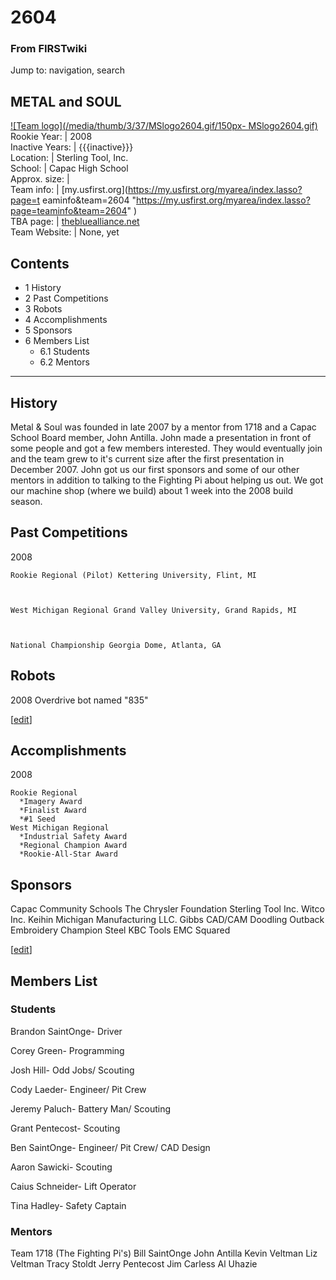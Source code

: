 # 2604

### From FIRSTwiki

Jump to: navigation, search

METAL and SOUL  
---  
[![Team logo](/media/thumb/3/37/MSlogo2604.gif/150px-
MSlogo2604.gif)](/index.php/Image:MSlogo2604.gif "Team logo" )  
Rookie Year: | 2008  
Inactive Years: | {{{inactive}}}  
Location: | Sterling Tool, Inc.  
School: | Capac High School  
Approx. size: |  
Team info: | [my.usfirst.org](https://my.usfirst.org/myarea/index.lasso?page=t
eaminfo&team=2604
"https://my.usfirst.org/myarea/index.lasso?page=teaminfo&team=2604" )  
TBA page: |
[thebluealliance.net](http://www.thebluealliance.net/tbatv/team.php?team=2604
"http://www.thebluealliance.net/tbatv/team.php?team=2604" )  
Team Website: | None, yet  
  
  

## Contents

  * 1 History
  * 2 Past Competitions
  * 3 Robots
  * 4 Accomplishments
  * 5 Sponsors
  * 6 Members List
    * 6.1 Students
    * 6.2 Mentors  
---  
  

##  History

Metal &amp; Soul was founded in late 2007 by a mentor from 1718 and a Capac
School Board member, John Antilla. John made a presentation in front of some
people and got a few members interested. They would eventually join and the
team grew to it's current size after the first presentation in December 2007.
John got us our first sponsors and some of our other mentors in addition to
talking to the Fighting Pi about helping us out. We got our machine shop
(where we build) about 1 week into the 2008 build season.


##  Past Competitions

2008

    
    
    Rookie Regional (Pilot) Kettering University, Flint, MI
    
    
    
    West Michigan Regional Grand Valley University, Grand Rapids, MI
    
    
    
    National Championship Georgia Dome, Atlanta, GA
    


##  Robots

2008 Overdrive bot named "835"

[[edit](/index.php?title=2604&action=edit&section=4 "Edit section:
Accomplishments" )]

##  Accomplishments

2008

    
    
    Rookie Regional
      *Imagery Award
      *Finalist Award
      *#1 Seed
    West Michigan Regional
      *Industrial Safety Award
      *Regional Champion Award
      *Rookie-All-Star Award
    


##  Sponsors

Capac Community Schools The Chrysler Foundation Sterling Tool Inc. Witco Inc.
Keihin Michigan Manufacturing LLC. Gibbs CAD/CAM Doodling Outback Embroidery
Champion Steel KBC Tools EMC Squared

  

[[edit](/index.php?title=2604&action=edit&section=6 "Edit section: Members
List" )]

##  Members List


###  Students

Brandon SaintOnge- Driver

Corey Green- Programming

Josh Hill- Odd Jobs/ Scouting

Cody Laeder- Engineer/ Pit Crew

Jeremy Paluch- Battery Man/ Scouting

Grant Pentecost- Scouting

Ben SaintOnge- Engineer/ Pit Crew/ CAD Design

Aaron Sawicki- Scouting

Caius Schneider- Lift Operator

Tina Hadley- Safety Captain


###  Mentors

Team 1718 (The Fighting Pi's) Bill SaintOnge John Antilla Kevin Veltman Liz
Veltman Tracy Stoldt Jerry Pentecost Jim Carless Al Uhazie

